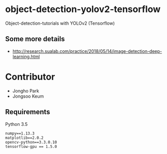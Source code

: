 # object-detection-yolov2-tensorflow
Object-detection-tutorials with YOLOv2 (Tensorflow)

## Some more details
- http://research.sualab.com/practice/2018/05/14/image-detection-deep-learning.html

# Contributor
- Jongho Park
- Jongsoo Keum

## Requirements
Python 3.5
```
numpy==1.13.3
matplotlib==2.0.2
opencv-python==3.3.0.10
tensorflow-gpu == 1.5.0
```
